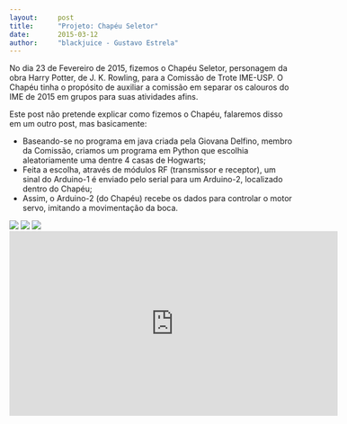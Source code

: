 ```yaml
---
layout:     post
title:      "Projeto: Chapéu Seletor"
date:       2015-03-12
author:     "blackjuice - Gustavo Estrela"
---
```


No dia 23 de Fevereiro de 2015, fizemos o Chapéu Seletor, personagem da obra Harry Potter, de J. K. Rowling, para a Comissão de Trote IME-USP. O Chapéu tinha o propósito de auxiliar a comissão em separar os calouros do IME de 2015 em grupos para suas atividades afins.

Este post não pretende explicar como fizemos o Chapéu, falaremos disso em um outro post, mas basicamente:

* Baseando-se no programa em java criada pela Giovana Delfino, membro da Comissão, criamos um programa em Python que escolhia aleatoriamente uma dentre 4 casas de Hogwarts;
* Feita a escolha, através de módulos RF (transmissor e receptor), um sinal do Arduino-1 é enviado pelo serial para um Arduino-2, localizado dentro do Chapéu;
* Assim, o Arduino-2 (do Chapéu) recebe os dados para controlar o motor servo, imitando a movimentação da boca.

<img src="{{ site.baseurl }}/post_img/chapeu3.jpg" style="margin: 0 auto; max-height: 390px;">

<img src="{{ site.baseurl }}/post_img/chapeu2.jpg" style="margin: 0 auto; max-height: 390px;">

<img src="{{ site.baseurl }}/post_img/chapeu1.jpg" style="margin: 0 auto; max-height: 390px;">


<iframe width="584" height="329" src="https://www.youtube.com/embed/_zUmX-DXZNg" frameborder="0" allowfullscreen></iframe>
